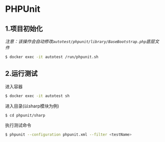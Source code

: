 # PHPUnit

## 1.项目初始化

*注意：该操作会自动修改`autotest/phpunit/library/BaseBootstrap.php`底层文件*

```sh
$ docker exec -it autotest /run/phpunit.sh
```

## 2.运行测试

进入容器
```sh
$ docker exec -it autotest sh
```

进入目录(以sharp模块为例)
```sh
$ cd phpunit/sharp
```

执行测试命令
```sh
$ phpunit --configuration phpunit.xml --filter <testName>
```